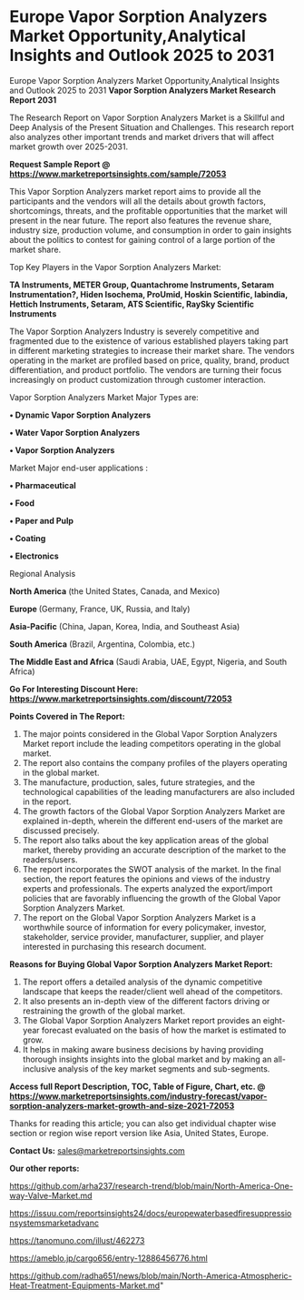 # Europe Vapor Sorption Analyzers Market Opportunity,Analytical Insights and Outlook 2025 to 2031
Europe Vapor Sorption Analyzers Market Opportunity,Analytical Insights and Outlook 2025 to 2031
<strong>Vapor Sorption Analyzers Market Research Report 2031</strong>

The Research Report on Vapor Sorption Analyzers Market is a Skillful and Deep Analysis of the Present Situation and Challenges. This research report also analyzes other important trends and market drivers that will affect market growth over 2025-2031.

<strong>Request Sample Report @ <a href=https://www.marketreportsinsights.com/sample/72053>https://www.marketreportsinsights.com/sample/72053</a></strong>

This Vapor Sorption Analyzers market report aims to provide all the participants and the vendors will all the details about growth factors, shortcomings, threats, and the profitable opportunities that the market will present in the near future. The report also features the revenue share, industry size, production volume, and consumption in order to gain insights about the politics to contest for gaining control of a large portion of the market share.

Top Key Players in the Vapor Sorption Analyzers Market:

<strong>TA Instruments, METER Group, Quantachrome Instruments, Setaram Instrumentation?, Hiden Isochema, ProUmid, Hoskin Scientific, labindia, Hettich Instruments, Setaram, ATS Scientific, RaySky Scientific Instruments</strong>

The Vapor Sorption Analyzers Industry is severely competitive and fragmented due to the existence of various established players taking part in different marketing strategies to increase their market share. The vendors operating in the market are profiled based on price, quality, brand, product differentiation, and product portfolio. The vendors are turning their focus increasingly on product customization through customer interaction.

Vapor Sorption Analyzers Market Major Types are:

<strong>• Dynamic Vapor Sorption Analyzers

• Water Vapor Sorption Analyzers

• Vapor Sorption Analyzers</strong>

Market Major end-user applications :

<strong>• Pharmaceutical

• Food

• Paper and Pulp

• Coating

• Electronics</strong>

Regional Analysis

</u><strong><b>North America</b></strong> (the United States, Canada, and Mexico)

<strong><b>Europe </b></strong>(Germany, France, UK, Russia, and Italy)

<strong><b>Asia-Pacific</b></strong> (China, Japan, Korea, India, and Southeast Asia)

<strong><b>South America</b></strong> (Brazil, Argentina, Colombia, etc.)

<strong><b>The Middle East and Africa</b></strong> (Saudi Arabia, UAE, Egypt, Nigeria, and South Africa)

<strong>Go For Interesting Discount Here: <a href=https://www.marketreportsinsights.com/discount/72053>https://www.marketreportsinsights.com/discount/72053</a></strong>

<strong>Points Covered in The Report:</strong>
<ol>
  <li>The major points considered in the Global Vapor Sorption Analyzers Market report include the leading competitors operating in the global market.</li>
  <li>The report also contains the company profiles of the players operating in the global market.</li>
  <li>The manufacture, production, sales, future strategies, and the technological capabilities of the leading manufacturers are also included in the report.</li>
  <li>The growth factors of the Global Vapor Sorption Analyzers Market are explained in-depth, wherein the different end-users of the market are discussed precisely.</li>
  <li>The report also talks about the key application areas of the global market, thereby providing an accurate description of the market to the readers/users.</li>
  <li>The report incorporates the SWOT analysis of the market. In the final section, the report features the opinions and views of the industry experts and professionals. The experts analyzed the export/import policies that are favorably influencing the growth of the Global Vapor Sorption Analyzers Market.</li>
  <li>The report on the Global Vapor Sorption Analyzers Market is a worthwhile source of information for every policymaker, investor, stakeholder, service provider, manufacturer, supplier, and player interested in purchasing this research document.</li>
</ol>
<strong>Reasons for Buying Global Vapor Sorption Analyzers Market Report:</strong>

<ol>
  <li>The report offers a detailed analysis of the dynamic competitive landscape that keeps the reader/client well ahead of the competitors.</li>
  <li>It also presents an in-depth view of the different factors driving or restraining the growth of the global market.</li>
  <li>The Global Vapor Sorption Analyzers Market report provides an eight-year forecast evaluated on the basis of how the market is estimated to grow.</li>
  <li>It helps in making aware business decisions by having providing thorough insights insights into the global market and by making an all-inclusive analysis of the key market segments and sub-segments.</li>
</ol>
<strong>Access full Report Description, TOC, Table of Figure, Chart, etc. @ <a href=https://www.marketreportsinsights.com/industry-forecast/vapor-sorption-analyzers-market-growth-and-size-2021-72053>https://www.marketreportsinsights.com/industry-forecast/vapor-sorption-analyzers-market-growth-and-size-2021-72053</a></strong>


Thanks for reading this article; you can also get individual chapter wise section or region wise report version like Asia, United States, Europe.

<strong>Contact Us:</strong>
sales@marketreportsinsights.com

<strong>Our other reports:</strong>

<a href=https://github.com/arha237/research-trend/blob/main/North-America-One-way-Valve-Market.md>https://github.com/arha237/research-trend/blob/main/North-America-One-way-Valve-Market.md</a>

<a href=https://issuu.com/reportsinsights24/docs/europewaterbasedfiresuppressionsystemsmarketadvanc>https://issuu.com/reportsinsights24/docs/europewaterbasedfiresuppressionsystemsmarketadvanc</a>

<a href=https://tanomuno.com/illust/462273>https://tanomuno.com/illust/462273</a>

<a href=https://ameblo.jp/cargo656/entry-12886456776.html>https://ameblo.jp/cargo656/entry-12886456776.html</a>

<a href=https://github.com/radha651/news/blob/main/North-America-Atmospheric-Heat-Treatment-Equipments-Market.md>https://github.com/radha651/news/blob/main/North-America-Atmospheric-Heat-Treatment-Equipments-Market.md</a>"
